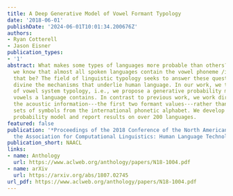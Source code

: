 ```yaml
---
title: A Deep Generative Model of Vowel Formant Typology
date: '2018-06-01'
publishDate: '2024-06-01T10:01:34.200676Z'
authors:
- Ryan Cotterell
- Jason Eisner
publication_types:
- '1'
abstract: What makes some types of languages more probable than others? For instance,
  we know that almost all spoken languages contain the vowel phoneme /i/; why should
  that be? The field of linguistic typology seeks to answer these questions and, thereby,
  divine the mechanisms that underlie human language. In our work, we tackle the problem
  of vowel system typology, i.e., we propose a generative probability model of which
  vowels a language contains. In contrast to previous work, we work directly with
  the acoustic information---the first two formant values---rather than modeling discrete
  sets of symbols from the international phonetic alphabet. We develop a novel generative
  probability model and report results on over 200 languages.
featured: false
publication: '*Proceedings of the 2018 Conference of the North American Chapter of
  the Association for Computational Linguistics: Human Language Technologies*'
publication_short: NAACL
links:
- name: Anthology
  url: https://www.aclweb.org/anthology/papers/N18-1004.pdf
- name: arXiv
  url: https://arxiv.org/abs/1807.02745
url_pdf: https://www.aclweb.org/anthology/papers/N18-1004.pdf
---
```


